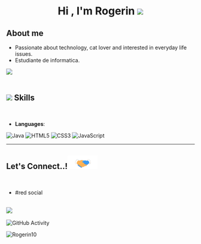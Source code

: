 
<h1 align="center"><b>Hi , I'm Rogerin </b><img src="https://media.giphy.com/media/hvRJCLFzcasrR4ia7z/giphy.gif" width="35"></h1>


	
## **About me**


- Passionate about technology, cat lover and interested in everyday life issues.
- Estudiante de informatica.  
 
 
<img src="https://user-images.githubusercontent.com/73097560/115834477-dbab4500-a447-11eb-908a-139a6edaec5c.gif"><br><br>

## <img src="https://media2.giphy.com/media/QssGEmpkyEOhBCb7e1/giphy.gif?cid=ecf05e47a0n3gi1bfqntqmob8g9aid1oyj2wr3ds3mg700bl&rid=giphy.gif" width ="25"><b> Skills</b>
<br>

    
- **Languages**:

![Java](https://img.shields.io/badge/Java%20-%23ED8B00.svg?style=for-the-badge&logo=java&logoColor=white)
![HTML5](https://img.shields.io/badge/HTML5%20-%23E34F26.svg?style=for-the-badge&logo=html5&logoColor=white)
![CSS3](https://img.shields.io/badge/CSS%20-%231572B6.svg?style=for-the-badge&logo=css3&logoColor=white)
![JavaScript](https://img.shields.io/badge/JavaScript%20-%23F7DF1E.svg?style=for-the-badge&logo=javascript&logoColor=black)


 


------------------------------------------------------------------------------------------------------------------


## <b> Let's Connect..!</b><img src="https://github.com/0xAbdulKhalid/0xAbdulKhalid/raw/main/assets/mdImages/handshake.gif" width ="80">
<br>

<ul>

<li>
 #red social
</li>


</ul>
</div>

<br>
<img src="https://user-images.githubusercontent.com/73097560/115834477-dbab4500-a447-11eb-908a-139a6edaec5c.gif">
<br>


![GitHub Activity](https://github-readme-stats.vercel.app/api?username=Rogerin10&show_icons=true)

<p align="left"> <img src="https://komarev.com/ghpvc/?username=Rogerin10&label=Profile%20views&color=0e75b6&style=flat" alt="Rogerin10" /> </p>

<!--Credit: [Rogerin](https://github.com/Rogerin10)->



<!--Credit: [Rogerin](https://github.com/Rogerin10)->

